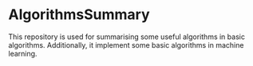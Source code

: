 # AlgorithmsSummary
This repository is used for summarising some useful algorithms in basic algorithms. Additionally, it implement some basic algorithms in machine learning.
